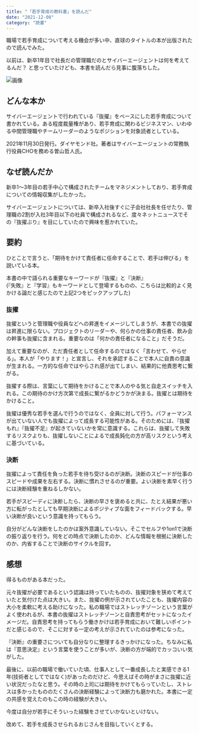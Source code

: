 ```yaml
---
title: "「若手育成の教科書」を読んだ"
date: "2021-12-08"
category: "読書"
---
```


職場で若手育成について考える機会が多い中、直球のタイトルの本が出版されたので読んでみた。

以前は、新卒1年目で社長だの管理職だのとサイバーエージェントは何を考えてるんだ？ と思っていたけども、本書を読んだら見事に腹落ちした。

![画像](/images/7_fig1.jpeg)

## どんな本か
サイバーエージェントで行われている『抜擢』をベースにした若手育成について書かれている。ある程度裁量権があり、若手育成に関わるビジネスマン、いわゆる中間管理職やチームリーダーのようなポジションを対象読者としている。

2021年11月30日発行。ダイヤモンド社。著者はサイバーエージェントの常務執行役員CHOを務める曽山哲人氏。

## なぜ読んだか
新卒1〜3年目の若手中心で構成されたチームをマネジメントしており、若手育成についての情報収集がしたかった。

サイバーエージェントについては、新卒入社後すぐに子会社社長を任せたり、管理職の2割が入社3年目以下の社員で構成されるなど、度々ネットニュースでその『抜擢ぶり』を目にしていたので興味を惹かれていた。

## 要約
ひとことで言うと、「期待をかけて責任者に任命することで、若手は伸びる」を説いている本。

本書の中で語られる重要なキーワードが『抜擢』と『決断』  
(『失敗』と『学習』もキーワードとして登場するものの、こちらは比較的よく見かける論だと感じたので上記2つをピックアップした)

### 抜擢
抜擢というと管理職や役員などへの昇進をイメージしてしまうが、本書での抜擢は昇進に限らない。プロジェクトのリーダーや、何らかの仕事の責任者、飲み会の幹事も抜擢に含まれる。重要なのは「何かの責任者になること」だそうだ。

加えて重要なのが、ただ責任者として任命するのではなく「言わせて、やらせる」。本人が「やります！」と宣言し、それを承認することで本人に自責の意識が生まれる。一方的な任命ではやらされ感が出てしまい、結果的に他責思考に繋がる。

抜擢する際は、言葉にして期待をかけることで本人のやる気と自走スイッチを入れる。この期待のかけ方次第で成長に繋がるかどうかが決まる。抜擢とは期待をかけること。

抜擢は優秀な若手を選んで行うのではなく、全員に対して行う。パフォーマンスが出ていない人でも抜擢によって成長する可能性がある。そのためには、『抜擢もれ』『抜擢不足』が起きていないかを常に意識する。これらは、抜擢して失敗するリスクよりも、抜擢しないことによるで成長鈍化の方が高リスクという考えに基づいている。

### 決断
抜擢によって責任を負った若手を待ち受けるのが決断。決断のスピードが仕事のスピードや成果を左右する。決断に慣れさせるのが重要。よい決断を素早く行うには決断経験を重ねるしかない。

若手がスピーディに決断したら、決断の早さを褒めると共に、たとえ結果が悪い方に転がったとしても早期決断によるポジティブな面をフィードバックする。早い決断が良いという意識を持ってもらう。

自分がどんな決断をしたのかは案外意識していない。そこでセルフや1on1で決断の振り返りを行う。何をどの時点で決断したのか、どんな情報を根拠に決断したのか、内省することで決断のサイクルを回す。

## 感想
得るものがある本だった。

元々抜擢が必要であるという認識は持っていたものの、抜擢対象を狭めて考えていたと気付けた点は大きい。また、抜擢の例が示されていたことも、抜擢内容の大小を柔軟に考える助けになった。私の職場ではストレッチゾーンという言葉がよく使われるが、本書の抜擢はストレッチゾーンと自責思考がセットになったイメージだ。自責思考を持ってもらう働きかけは若手育成において難しいポイントだと感じるので、そこに対する一定の考えが示されていたのは参考になった。

『決断』の重要さについても自分なりに整理するきっかけになった。ちなみに私は『意思決定』という言葉を使うことが多いが、決断の方が端的でカッコいい気がした。

最後に、以前の職場で働いていた頃、仕事人として一番成長したと実感できる1年(技術者としてではなく)があったのだけど、今思えばその時がまさに抜擢に近い状況だったなと思う。その時の上司には期待をかけてもらっていたし、ストレスは多かったもののたくさんの決断経験によって決断力も磨かれた。本書に一定の共感を覚えたのもこの時の経験が大きい。

今度は自分が若手にそういった経験をさせていかないといけない。

改めて、若手を成長させられるおじさんを目指していくとする。
